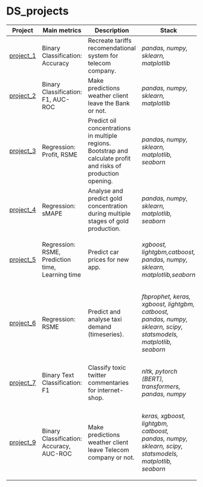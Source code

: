 # DS_projects

| Project  |  Main metrics | Description | Stack |
| -------- | ------------- |-------------|-------|
| [project_1](https://github.com/oskarbakh/DS_projects/tree/main/1_telecom_tariffs_classification_project)| Binary Classification: <br> Accuracy | Recreate tariffs recomendational system for telecom company. | <p>*pandas, numpy, sklearn,<br> matplotlib*</p>|
| [project_2](https://github.com/oskarbakh/DS_projects/tree/main/2_bank_outflow_project)  | Binary Classification: <br> F1, AUC-ROC | Make predictions weather client leave the Bank or not. | <p>*pandas, numpy, sklearn,<br> matplotlib*</p>|
| [project_3](https://github.com/oskarbakh/DS_projects/tree/main/3_oil_wells_detection_project)  | Regression: <br> Profit, RSME | Predict oil concentrations in multiple regions. Bootstrap and calculate profit and risks of production opening. | <p>*pandas, numpy, sklearn,<br> matplotlib, seaborn*</p>|
| [project_4](https://github.com/oskarbakh/DS_projects/tree/main/4_gold_production_prediction_project)  | Regression: <br> sMAPE | Analyse and predict gold concentration during multiple stages of gold production. | <p>*pandas, numpy, sklearn,<br> matplotlib, seaborn*</p>|
| [project_5](https://github.com/oskarbakh/DS_projects/tree/main/5_cars_price_prediction_project)  | Regression: <br> RSME, Prediction time, Learning time | Predict car prices for new app. | <p>*xgboost, lightgbm,catboost,<br> pandas, numpy, sklearn,<br> matplotlib,seaborn*</p>|
| [project_6](https://github.com/oskarbakh/DS_projects/tree/main/6_taxiload_prediction_timeseries_project)  | Regression: <br> RSME | Predict and analyse taxi demand (timeseries). | <p>*fbprophet, keras, xgboost, lightgbm, catboost,<br> pandas, numpy, sklearn, scipy, statsmodels,<br> matplotlib, seaborn*</p>|
| [project_7](https://github.com/oskarbakh/DS_projects/tree/main/7_toxic_comments_NLP_project) | Binary Text Classification: <br> F1 | Classify toxic twitter commentaries for internet-shop. | <p>*nltk, pytorch (BERT), transformers,<br> pandas, numpy*</p>|
| [project_9](https://github.com/oskarbakh/DS_projects/tree/main/9_telecom_outflow_project)  | Binary Classification: <br> Accuracy, AUC-ROC | Make predictions weather client leave Telecom company or not. | <p>*keras, xgboost, lightgbm, catboost,<br> pandas, numpy, sklearn, scipy, statsmodels,<br> matplotlib, seaborn*</p>|
